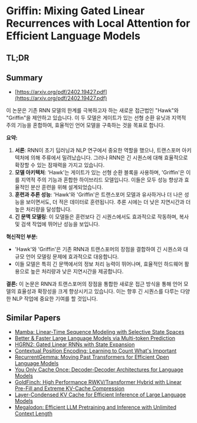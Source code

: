 # Griffin: Mixing Gated Linear Recurrences with Local Attention for Efficient Language Models
## TL;DR
## Summary
- [https://arxiv.org/pdf/2402.19427.pdf](https://arxiv.org/pdf/2402.19427.pdf)

이 논문은 기존 RNN 모델의 한계를 극복하고자 하는 새로운 접근법인 "Hawk"와 "Griffin"을 제안하고 있습니다. 이 두 모델은 게이트가 있는 선형 순환 유닛과 지역적 주의 기능을 혼합하여, 효율적인 언어 모델을 구축하는 것을 목표로 합니다.

**요약:**
1. **서론**: RNN이 초기 딥러닝과 NLP 연구에서 중요한 역할을 했으나, 트랜스포머 아키텍처에 의해 주류에서 밀려났습니다. 그러나 RNN은 긴 시퀀스에 대해 효율적으로 확장할 수 있는 잠재력을 가지고 있습니다.
2. **모델 아키텍처**: 'Hawk'는 게이트가 있는 선형 순환 블록을 사용하며, 'Griffin'은 이를 지역적 주의 기능과 혼합한 하이브리드 모델입니다. 이들은 모두 성능 향상과 효율적인 분산 훈련을 위해 설계되었습니다.
3. **훈련과 추론 성능**: 'Hawk'와 'Griffin'은 트랜스포머 모델과 유사하거나 더 나은 성능을 보이면서도, 더 적은 데이터로 훈련됩니다. 추론 시에는 더 낮은 지연시간과 더 높은 처리량을 달성합니다.
4. **긴 문맥 모델링**: 이 모델들은 훈련보다 긴 시퀀스에서도 효과적으로 작동하며, 복사 및 검색 작업에 뛰어난 성능을 보입니다.

**혁신적인 부분:**
- 'Hawk'와 'Griffin'은 기존 RNN과 트랜스포머의 장점을 결합하여 긴 시퀀스와 대규모 언어 모델링 문제에 효과적으로 대응합니다.
- 이들 모델은 특히 긴 문맥에서의 정보 처리 능력이 뛰어나며, 효율적인 하드웨어 활용으로 높은 처리량과 낮은 지연시간을 제공합니다.

**결론:**
이 논문은 RNN과 트랜스포머의 장점을 통합한 새로운 접근 방식을 통해 언어 모델의 효율성과 확장성을 크게 향상시키고 있습니다. 이는 향후 긴 시퀀스를 다루는 다양한 NLP 작업에 중요한 기여를 할 것입니다.

## Similar Papers
- [Mamba: Linear-Time Sequence Modeling with Selective State Spaces](2312.00752.md)
- [Better & Faster Large Language Models via Multi-token Prediction](2404.19737.md)
- [HGRN2: Gated Linear RNNs with State Expansion](2404.07904.md)
- [Contextual Position Encoding: Learning to Count What's Important](2405.18719.md)
- [RecurrentGemma: Moving Past Transformers for Efficient Open Language Models](2404.07839.md)
- [You Only Cache Once: Decoder-Decoder Architectures for Language Models](2405.05254.md)
- [GoldFinch: High Performance RWKV/Transformer Hybrid with Linear Pre-Fill and Extreme KV-Cache Compression](2407.12077.md)
- [Layer-Condensed KV Cache for Efficient Inference of Large Language Models](2405.10637.md)
- [Megalodon: Efficient LLM Pretraining and Inference with Unlimited Context Length](2404.08801.md)
